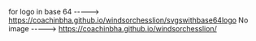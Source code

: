 for logo in base 64 -----> https://coachinbha.github.io/windsorchesslion/svgswithbase64logo
No image -----> https://coachinbha.github.io/windsorchesslion/
